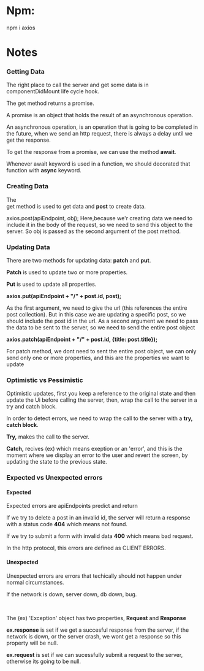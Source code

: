 <h1>Npm:</h1>

<p>npm i axios</p>

<h1>Notes</h1>

<h3>Getting Data</h3>
<p>The right place to call the server and get some data is in componentDidMount life cycle hook.</p>
<p>The get method returns a promise.</p>
<p>A promise is an object that holds the result of an asynchronous operation.</p>
<p>An asynchronous operation, is an operation that is going to be completed in the future, when we send an http request, there is always a delay
until we get the response.
</p>
<p>To get the response from a promise, we can use the method <b>await</b>.</p>
<p>Whenever await keyword is used in a function, we should decorated that function with <b>async</b> keyword.</p>

<h3>Creating Data</h3>
<p>The <br>get</b> method is used to get data and <b>post</b> to create data.</p>
<p>axios.post(apiEndpoint, obj);   Here,because we'r creating data we need to include it in the body of the request, so we need to send this object to the server. So obj is passed as the second argument of the post method.</p>

<h3>Updating Data</h3>
<p>There are two methods for updating data: <b>patch</b> and <b>put</b>.</p>
<p><b>Patch</b> is used to update two or more properties.</p>
<p><b>Put</b> is used to update all properties.</p>

<p><b>axios.put(apiEndpoint + "/" + post.id, post);</b></p>
<p>As the first argument, we need to give the url (this references the entire post collection). But in this case we are updating a specific post, so we should include the post id in the url. As a second argument we need to pass the data to be sent to the server, so we need to send the entire post object</p>

<p><b>axios.patch(apiEndpoint + "/" + post.id, {title: post.title});</b></p>
<p>For patch method, we dont need to sent the entire post object, we can only send only one or more properties, and this are the properties we want to update</p>

<h3>Optimistic vs Pessimistic</h3>
<p>Optimistic updates, first you keep a reference to the original state and then update the Ui before calling the server, then, wrap the call to the server in a try and catch block.</p>
<p>In order to detect errors, we need to wrap the call to the server with a <b>try, catch block</b>.</p>
<p><b>Try,</b> makes the call to the server.</p>
<p>
<b>Catch,</b> 
recives (ex) which means exeption or an 'error', and  this is the moment where we display an error to the user and revert the screen, by updating the state to the previous state.
</p>

<h3>Expected vs Unexpected errors</h3>

<h4>Expected</h4>

<p>Expected errors are apiEndpoints predict and return</p>
<p>If we try to delete a post in an invalid id, the server will return a response with a status code <b>404</b> which means not found.</p>
<p>If we try to submit a form with invalid data <b>400</b> which means bad request.</p>
<p>In the http protocol, this errors are defined as CLIENT ERRORS. </p>

<h4>Unexpected</h4>
<p>Unexpected errors are errors that techically should not happen under normal circumstances.</p>
<p>If the network is down, server down, db down, bug.</p>
<br>
<p>The (ex) 'Exception' object has two properties, <b>Request</b> and <b>Response</b> </p>
<p> <b>ex.response</b> is set if we get a succesful response from the server, if the network is down, or the server crash, we wont get a response so this property will be null.</p>

<p> <b>ex.request</b> is set if we can sucessfully submit a request to the server, otherwise its going to be null.</p>
